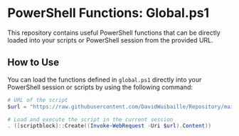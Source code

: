 # PowerShell Functions: Global.ps1

This repository contains useful PowerShell functions that can be directly loaded into your scripts or PowerShell session from the provided URL.

## How to Use

You can load the functions defined in `global.ps1` directly into your PowerShell session or scripts by using the following command:

```powershell
# URL of the script
$url = "https://raw.githubusercontent.com/DavidWuibaille/Repository/main/Function/global.ps1"

# Load and execute the script in the current session
. ([scriptblock]::Create((Invoke-WebRequest -Uri $url).Content))
